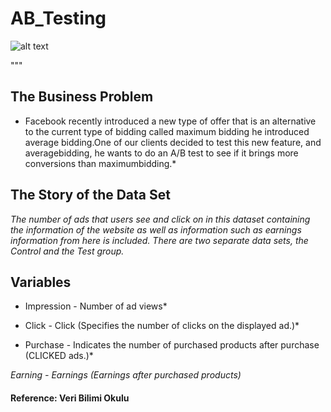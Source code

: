 # AB_Testing

![alt text](https://github.com/yarenalevli/RFM_Project/blob/main/ab-testing.width-750.jpg)

"""
## The Business Problem
* Facebook recently introduced a new type of offer that is an alternative to the current type of bidding called maximum bidding
he introduced average bidding.One of our clients decided to test this new feature, and averagebidding,
he wants to do an A/B test to see if it brings more conversions than maximumbidding.*

## The Story of the Data Set
*The number of ads that users see and click on in this dataset containing the information of the website
as well as information such as earnings information from here is included. There are two separate data sets, the Control and the Test group.*

## Variables
* Impression - Number of ad views*

* Click - Click (Specifies the number of clicks on the displayed ad.)*

* Purchase - Indicates the number of purchased products after purchase (CLICKED ads.)*

*Earning - Earnings (Earnings after purchased products)*

#### Reference: Veri Bilimi Okulu

